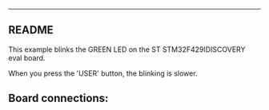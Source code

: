 ------------------------------------------------------------------------------
README
------------------------------------------------------------------------------

This example blinks the GREEN LED on the ST STM32F429IDISCOVERY eval board.

When you press the 'USER' button, the blinking is slower.

Board connections:
------------------

 <none required>
